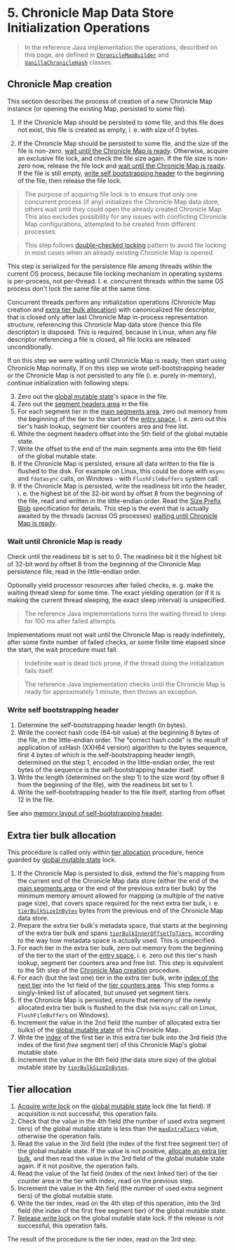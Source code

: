 # 5. Chronicle Map Data Store Initialization Operations

> In the reference Java implementation the operations, described on this page, are defined in
> [`ChronicleMapBuilder`](../src/main/java/net/openhft/chronicle/map/ChronicleMapBuilder.java) and
> [`VanillaChronicleHash`](
> ..\src\main\java\net\openhft\chronicle\hash\impl\VanillaChronicleHash.java) classes.

## Chronicle Map creation

This section describes the process of creation of a new Chronicle Map instance (or opening the
existing Map, persisted to some file).

 1. If the Chronicle Map should be persisted to some file, and this file does not exist, this file
 is created as empty, i. e. with size of 0 bytes.

 2. If the Chronicle Map should be persisted to some file, and the size of the file is non-zero,
 [wait until the Chronicle Map is ready](#wait-until-chronicle-map-is-ready). Otherwise, acquire
 an exclusive file lock, and check the file size again. If the file size is non-zero now, release
 the file lock and [wait until the Chronicle Map is ready](#wait-until-chronicle-map-is-ready). If
 the file is still empty, [write self bootstrapping header](#write-self-bootstrapping-header) to the
 beginning of the file, then release the file lock.

 > The purpose of acquiring file lock is to ensure that only one concurrent process (if any)
 > initializes the Chronicle Map data store, others wait until they could open the already created
 > Chronicle Map. This also excludes possibility for any issues with conflicting Chronicle Map
 > configurations, attempted to be created from different processes.

 > This step follows [double-checked locking](https://en.wikipedia.org/wiki/Double-checked_locking)
 > pattern to avoid file locking in most cases when an already existing Chronicle Map is opened.

 This step is serialized for the persistence file among threads within the current OS process,
 because file locking mechanism in operating systems is per-process, not per-thread. I. e.
 concurrent threads within the same OS process don't lock the same file at the same time.

 Concurrent threads perform any initialization operations (Chronicle Map creation and [extra tier
 bulk allocation](#extra-tier-bulk-allocation)) with canonicalized file descriptor, that is closed
 only after last Chronicle Map in-process representation structure, referencing this Chronicle Map
 data store (hence this file descriptor) is disposed. This is required, because in Linux, when any
 file descriptor referencing a file is closed, all file locks are released unconditionally.

 If on this step we were waiting until Chronicle Map is ready, then start using Chronicle Map
 normally. If on this step we wrote self-bootstrapping header or the Chronicle Map is not persisted
 to any file (i. e. purely in-memory), continue initialization with following steps:

 3. Zero out the [global mutable state](3-memory-layout.md#global-mutable-state)'s space in the
 file.
 4. Zero out the [segment headers area](3-memory-layout.md#segment-headers-area) in the file.
 5. For each segment tier in the [main segments area](3-memory-layout.md#main-segments-area), zero
 out memory from the beginning of the tier to the start of the [entry space](
 3-memory-layout.md#entry-space), i. e. zero out this tier's hash lookup, segment tier counters area
 and free list.
 6. White the segment headers offset into the 5th field of the global mutable state.
 7. Write the offset to the end of the main segments area into the 6th field of the global mutable
 state.
 8. If the Chronicle Map is persisted, ensure all data written to the file is flushed to the disk.
 For example on Linux, this could be done with `msync` and `fdatasync` calls, on Windows - with
 `FlushFileBuffers` system call.
 9. If the Chronicle Map is persisted, write the readiness bit into the header, i. e. the highest
 bit of the 32-bit word by offset 8 from the beginning of the file, read and written in the
 little-endian order. Read the [Size Prefix Blob](
 https://github.com/OpenHFT/RFC/blob/master/Size-Prefixed-Blob/Size-Prefixed-Blob-0.1.md)
 specification for details. This step is the event that is actually awaited by the threads (across
 OS processes) [waiting until Chronicle Map is ready](#wait-until-chronicle-map-is-ready).

### Wait until Chronicle Map is ready

Check until the readiness bit is set to 0. The readiness bit it the highest bit of 32-bit word by
offset 8 from the beginning of the Chronicle Map persistence file, read in the little-endian order.

Optionally yield processor resources after failed checks, e. g. make the waiting thread sleep for
some time. The exact yielding operation (or if it is making the current thread sleeping, the exact
sleep interval) is unspecified.

> The reference Java implementations turns the waiting thread to sleep for 100 ms after failed
> attempts.

Implementations must not wait until the Chronicle Map is ready indefinitely, after some finite
number of failed checks, or some finite time elapsed since the start, the wait procedure must fail.

> Indefinite wait is dead lock prone, if the thread doing the initialization fails itself.

> The reference Java implementation checks until the Chronicle Map is ready for approximately 1
> minute, then throws an exception.

### Write self bootstrapping header

 1. Determine the self-bootstrapping header length (in bytes).
 2. Write the correct hash code (64-bit value) at the beginning 8 bytes of the file, in the
 little-endian order. The "correct hash code" is the result of application of xxHash (XXH64 version)
 algorithm to the bytes sequence, first 4 bytes of which is the self-bootstrapping header length,
 determined on the step 1, encoded in the little-endian order, the rest bytes of the sequence
 is the self-bootstrapping header itself.
 3. Write the length (determined on the step 1) to the size word (by offset 8 from the beginning of
 the file), with the readiness bit set to 1.
 4. Write the self-bootstrapping header to the file itself, starting from offset 12 in the file.

See also [memory layout of self-bootstrapping header](3-memory-layout.md#self-bootstrapping-header).

## Extra tier bulk allocation

This procedure is called only within [tier allocation](#tier-allocation) procedure, hence guarded
by [global mutable state](3-memory-layout.md#global-mutable-state) lock.

 1. If the Chronicle Map is persisted to disk, extend the file's mapping from the current end of the
 Chronicle Map data store (either the end of the [main segments area](
 3-memory-layout.md#main-segments-area) or the end of the previous extra tier bulk) by the minimum
 memory amount allowed for mapping (a multiple of the native page size), that covers space required
 for the next extra tier bulk, i. e. [`tierBulkSizeInBytes`](
 3_1-header-fields.md#tierbulksizeinbytes) bytes from the previous end of the Chronicle Map data
 store.
 2. Prepare the extra tier bulk's metadata space, that starts at the beginning of the extra tier
 bulk and spans [`tierBulkInnerOffsetToTiers`](3_1-header-fields.md#tierbulkinneroffsettotiers),
 according to the way how metadata space is actually used. This is unspecified.
 3. For each tier in the extra tier bulk, zero out memory from the beginning of the tier to the
 start of the [entry space](3-memory-layout.md#entry-space), i. e. zero out this tier's hash lookup,
 segment tier counters area and free list. This step is equivalent to the 5th step of the [Chronicle
 Map creation](#chronicle-map-creation) procedure.
 4. For each (but the last one) tier in the extra tier bulk, write [index of the next tier](
 3-memory-layout.md#tier-index) into the 1st field of the [tier counters area](
 3-memory-layout.md#segment-tier-counters-area). This step forms a singly-linked list of allocated,
 but unused yet segment tiers.
 5. If the Chronicle Map is persisted, ensure that memory of the newly allocated extra tier bulk
 is flushed to the disk (via `msync` call on Linux, `FlushFileBuffers` on Windows).
 6. Increment the value in the 2nd field (the number of allocated extra tier bulks) of the [global
 mutable state](3-memory-layout.md#global-mutable-state) of this Chronicle Map.
 7. Write the [index](3-memory-layout.md#tier-index) of the first tier in this extra tier bulk into
 the 3rd field (the index of the first *free* segment tier) of this Chronicle Map's global mutable
 state.
 8. Increment the value in the 6th field (the data store size) of the global mutable state by
 [`tierBulkSizeInBytes`](3_1-header-fields.md#tierbulksizeinbytes).

## Tier allocation

 1. [Acquire write lock](3_2-lock-structure.md#time-limited-write-lock-acquisition) on the [global
 mutable state](3-memory-layout.md#global-mutable-state) lock (the 1st field). If acquisition is
 not successful, this operation fails.
 2. Check that the value in the 4th field (the number of used extra segment tiers) of the global
 mutable state is less than the [`maxExtraTiers`](3_1-header-fields.md#maxextratiers) value,
 otherwise the operation fails.
 3. Read the value in the 3rd field (the index of the first free segment tier) of the global mutable
 state. If the value is not positive, [allocate an extra tier bulk](#extra-tier-bulk-allocation),
 and then read the value in the 3rd field of the global mutable state again. If it not positive,
 the operation fails.
 4. Read the value of the 1st field (index of the next linked tier) of the tier counter area in the
 tier with index, read on the previous step.
 5. Increment the value in the 4th field (the number of used extra segment tiers) of the global
 mutable state.
 6. Write the tier index, read on the 4th step of this operation, into the 3rd field (the index of
 the first free segment tier) of the global mutable state.
 7. [Release write lock](3_2-lock-structure.md#release-write-lock) on the global mutable state lock.
 If the release is not successful, this operation fails.

The result of the procedure is the tier index, read on the 3rd step.